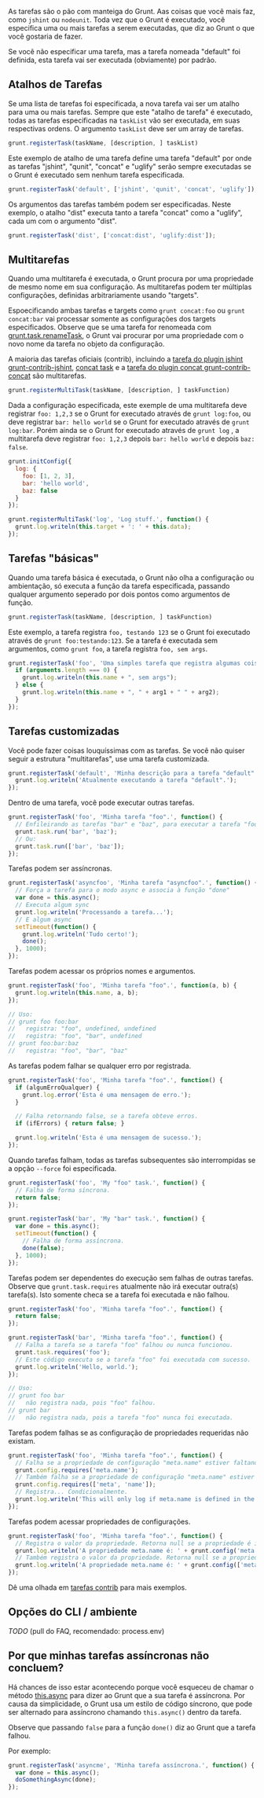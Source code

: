 As tarefas são o pão com manteiga do Grunt. Aas coisas que você mais faz, como `jshint` ou `nodeunit`. Toda vez que o Grunt é executado, você especifica uma ou mais tarefas a serem executadas, que diz ao Grunt o que você gostaria de fazer.

Se você não especificar uma tarefa, mas a tarefa nomeada "default" foi definida, esta tarefa vai ser executada (obviamente) por padrão.

## Atalhos de Tarefas
Se uma lista de tarefas foi especificada, a nova tarefa vai ser um atalho para uma ou mais tarefas. Sempre que este "atalho de tarefa" é executado, todas as tarefas especificadas na `taskList` vão ser executada, em suas respectivas ordens. O argumento `taskList` deve ser um array de tarefas.

```javascript
grunt.registerTask(taskName, [description, ] taskList)
```

Este exemplo de atalho de uma tarefa define uma tarefa "default" por onde as tarefas "jshint", "qunit", "concat" e "uglify" serão sempre executadas se o Grunt é executado sem nenhum tarefa especificada.

```javascript
grunt.registerTask('default', ['jshint', 'qunit', 'concat', 'uglify']);
```

Os argumentos das tarefas também podem ser especificadas. Neste exemplo, o atalho "dist" executa tanto a tarefa "concat" como a "uglify", cada um com o argumento "dist".

```javascript
grunt.registerTask('dist', ['concat:dist', 'uglify:dist']);
```

## Multitarefas
Quando uma multitarefa é executada, o Grunt procura por uma propriedade de mesmo nome em sua configuração. As multitarefas podem ter múltiplas configurações, definidas arbitrariamente usando "targets".

Espoecificando ambas tarefas e targets como `grunt concat:foo` ou `grunt concat:bar` vai processar somente as configurações dos targets especificados. Observe que se uma tarefa for renomeada com [grunt.task.renameTask](grunt.task.md#grunt.task.renameTask), o Grunt vai procurar por uma propriedade com o novo nome da tarefa no objeto da configuração.

A maioria das tarefas oficiais (contrib), incluindo a [tarefa do plugin jshint grunt-contrib-jshint](https://github.com/gruntjs/grunt-contrib-jshint), [concat task](https://github.com/gruntjs/grunt-contrib-concat) e a [tarefa do plugin concat grunt-contrib-concat](https://github.com/gruntjs/grunt-contrib-concat) são multitarefas.

```javascript
grunt.registerMultiTask(taskName, [description, ] taskFunction)
```

Dada a configuração especificada, este exemple de uma multitarefa deve registrar `foo: 1,2,3` se o Grunt for executado através de `grunt log:foo`, ou deve registrar `bar: hello world` se o Grunt for executado através de `grunt log:bar`. Porém ainda se o Grunt for executado através de `grunt log` , a multitarefa deve registrar `foo: 1,2,3` depois `bar: hello world` e depois `baz: false`.

```javascript
grunt.initConfig({
  log: {
    foo: [1, 2, 3],
    bar: 'hello world',
    baz: false
  }
});

grunt.registerMultiTask('log', 'Log stuff.', function() {
  grunt.log.writeln(this.target + ': ' + this.data);
});
```


## Tarefas "básicas"
Quando uma tarefa básica é executada, o Grunt não olha a configuração ou ambientação, só executa a função da tarefa especificada, passando qualquer argumento seperado por dois pontos como argumentos de função.

```javascript
grunt.registerTask(taskName, [description, ] taskFunction)
```

Este exemplo, a tarefa registra `foo, testando 123` se o Grunt foi executado através de `grunt foo:testando:123`. Se a tarefa é executada sem argumentos, como `grunt foo`, a tarefa registra `foo, sem args`.

```javascript
grunt.registerTask('foo', 'Uma simples tarefa que registra algumas coisas.', function(arg1, arg2) {
  if (arguments.length === 0) {
    grunt.log.writeln(this.name + ", sem args");
  } else {
    grunt.log.writeln(this.name + ", " + arg1 + " " + arg2);
  }
});
```

## Tarefas customizadas
Você pode fazer coisas louquíssimas com as tarefas. Se você não quiser seguir a estrutura "multitarefas", use uma tarefa customizada.

```javascript
grunt.registerTask('default', 'Minha descrição para a tarefa "default".', function() {
  grunt.log.writeln('Atualmente executando a tarefa "default".');
});
```

Dentro de uma tarefa, você pode executar outras tarefas.

```javascript
grunt.registerTask('foo', 'Minha tarefa "foo".', function() {
  // Enfileirando as tarefas "bar" e "baz", para executar a tarefa "foo" quando terminar, em ordem.
  grunt.task.run('bar', 'baz');
  // Ou:
  grunt.task.run(['bar', 'baz']);
});
```

Tarefas podem ser assíncronas.

```javascript
grunt.registerTask('asyncfoo', 'Minha tarefa "asyncfoo".', function() {
  // Força a tarefa para o modo async e associa à função "done"
  var done = this.async();
  // Executa algum sync
  grunt.log.writeln('Processando a tarefa...');
  // E algum async
  setTimeout(function() {
    grunt.log.writeln('Tudo certo!');
    done();
  }, 1000);
});
```
Tarefas podem acessar os próprios nomes e argumentos.

```javascript
grunt.registerTask('foo', 'Minha tarefa "foo".', function(a, b) {
  grunt.log.writeln(this.name, a, b);
});

// Uso:
// grunt foo foo:bar
//   registra: "foo", undefined, undefined
//   registra: "foo", "bar", undefined
// grunt foo:bar:baz
//   registra: "foo", "bar", "baz"
```

As tarefas podem falhar se qualquer erro por registrada.

```javascript
grunt.registerTask('foo', 'Minha tarefa "foo".', function() {
  if (algumErroQualquer) {
    grunt.log.error('Esta é uma mensagem de erro.');
  }

  // Falha retornando false, se a tarefa obteve erros.
  if (ifErrors) { return false; }

  grunt.log.writeln('Esta é uma mensagem de sucesso.');
});
```

Quando tarefas falham, todas as tarefas subsequentes são interrompidas se a opção `--force` foi especificada.

```javascript
grunt.registerTask('foo', 'My "foo" task.', function() {
  // Falha de forma síncrona.
  return false;
});

grunt.registerTask('bar', 'My "bar" task.', function() {
  var done = this.async();
  setTimeout(function() {
    // Falha de forma assíncrona.
    done(false);
  }, 1000);
});
```

Tarefas podem ser dependentes do execução sem falhas de outras tarefas. Observe que `grunt.task.requires` atualmente não irá executar outra(s) tarefa(s). Isto somente checa se a tarefa foi executada e não falhou.

```javascript
grunt.registerTask('foo', 'Minha tarefa "foo".', function() {
  return false;
});

grunt.registerTask('bar', 'Minha tarefa "foo".', function() {
  // Falha a tarefa se a tarefa "foo" falhou ou nunca funcionou.
  grunt.task.requires('foo');
  // Este código executa se a tarefa "foo" foi executada com sucesso.
  grunt.log.writeln('Hello, world.');
});

// Uso:
// grunt foo bar
//   não registra nada, pois "foo" falhou.
// grunt bar
//   não registra nada, pois a tarefa "foo" nunca foi executada.
```

Tarefas podem falhas se as configuração de propriedades requeridas não existam.

```javascript
grunt.registerTask('foo', 'Minha tarefa "foo".', function() {
  // Falha se a propriedade de configuração "meta.name" estiver faltando.
  grunt.config.requires('meta.name');
  // Também falha se a propriedade de configuração "meta.name" estiver faltando.
  grunt.config.requires(['meta', 'name']);
  // Registra... Condicionalmente.
  grunt.log.writeln('This will only log if meta.name is defined in the config.');
});
```

Tarefas podem acessar propriedades de configurações.

```javascript
grunt.registerTask('foo', 'Minha tarefa "foo".', function() {
  // Registra o valor da propriedade. Retorna null se a propriedade é indefinida.
  grunt.log.writeln('A propriedade meta.name é: ' + grunt.config('meta.name'));
  // Também registra o valor da propriedade. Retorna null se a propriedade é indefinida.
  grunt.log.writeln('A propriedade meta.name é: ' + grunt.config(['meta', 'name']));
});
```

Dê uma olhada em [tarefas contrib](https://github.com/gruntjs/) para mais exemplos.

## Opções do CLI / ambiente
_TODO_
(pull do FAQ, recomendado: process.env)

## Por que minhas tarefas assíncronas não concluem?

Há chances de isso estar acontecendo porque você esqueceu de chamar o método [this.async](grunt.task#wiki-this-async) para dizer ao Grunt que a sua tarefa é assíncrona. Por causa da simplicidade, o Grunt usa um estilo de código síncrono, que pode ser alternado para assíncrono chamando `this.async()` dentro da tarefa.

Observe que passando `false` para a função `done()` diz ao Grunt que a tarefa falhou.

Por exemplo:

```javascript
grunt.registerTask('asyncme', 'Minha tarefa assíncrona.', function() {
  var done = this.async();
  doSomethingAsync(done);
});
```
